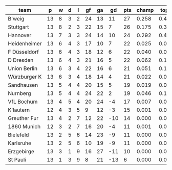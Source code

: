 |     team     | p  | w | d | l | gf | ga | gd  | pts | champ | top2  | top3  | top4  |  5-7  | bot4  | bot3  | bot2  |
|--------------|----|---|---|---|----|----|-----|-----|-------|-------|-------|-------|-------|-------|-------|-------|
| B'weig       | 13 | 8 | 3 | 2 | 24 | 13 |  11 |  27 | 0.258 | 0.457 | 0.612 | 0.725 | 0.182 | 0.000 | 0.000 | 0.000|
| Stuttgart    | 13 | 8 | 2 | 3 | 22 | 15 |   7 |  26 | 0.175 | 0.337 | 0.479 | 0.600 | 0.246 | 0.002 | 0.001 | 0.000|
| Hannover     | 13 | 7 | 3 | 3 | 24 | 14 |  10 |  24 | 0.292 | 0.494 | 0.630 | 0.733 | 0.178 | 0.000 | 0.000 | 0.000|
| Heidenheimer | 13 | 6 | 4 | 3 | 17 | 10 |   7 |  22 | 0.025 | 0.069 | 0.132 | 0.205 | 0.279 | 0.030 | 0.012 | 0.004|
| F Düsseldorf | 13 | 6 | 4 | 3 | 18 | 12 |   6 |  22 | 0.040 | 0.099 | 0.178 | 0.263 | 0.295 | 0.020 | 0.007 | 0.002|
| D Dresden    | 13 | 6 | 4 | 3 | 21 | 16 |   5 |  22 | 0.062 | 0.152 | 0.251 | 0.356 | 0.309 | 0.012 | 0.005 | 0.001|
| Union Berlin | 13 | 6 | 3 | 4 | 22 | 16 |   6 |  21 | 0.051 | 0.129 | 0.223 | 0.329 | 0.307 | 0.013 | 0.005 | 0.001|
| Würzburger K | 13 | 6 | 3 | 4 | 18 | 14 |   4 |  21 | 0.022 | 0.063 | 0.119 | 0.188 | 0.269 | 0.035 | 0.014 | 0.005|
| Sandhausen   | 13 | 5 | 4 | 4 | 20 | 15 |   5 |  19 | 0.019 | 0.055 | 0.110 | 0.176 | 0.252 | 0.038 | 0.017 | 0.007|
| Nurnberg     | 13 | 5 | 4 | 4 | 24 | 22 |   2 |  19 | 0.046 | 0.116 | 0.203 | 0.300 | 0.292 | 0.018 | 0.008 | 0.003|
| VfL Bochum   | 13 | 4 | 5 | 4 | 20 | 24 |  -4 |  17 | 0.007 | 0.021 | 0.042 | 0.077 | 0.172 | 0.108 | 0.055 | 0.025|
| K'lautern    | 12 | 4 | 3 | 5 |  9 | 12 |  -3 |  15 | 0.001 | 0.003 | 0.008 | 0.016 | 0.064 | 0.300 | 0.193 | 0.094|
| Greuther Fur | 13 | 4 | 2 | 7 | 12 | 22 | -10 |  14 | 0.000 | 0.001 | 0.004 | 0.011 | 0.051 | 0.357 | 0.236 | 0.130|
| 1860 Munich  | 12 | 3 | 2 | 7 | 16 | 20 |  -4 |  11 | 0.001 | 0.002 | 0.008 | 0.016 | 0.056 | 0.350 | 0.226 | 0.119|
| Bielefeld    | 13 | 2 | 5 | 6 | 14 | 23 |  -9 |  11 | 0.000 | 0.000 | 0.001 | 0.003 | 0.018 | 0.564 | 0.415 | 0.259|
| Karlsruhe    | 13 | 2 | 5 | 6 | 10 | 19 |  -9 |  11 | 0.000 | 0.000 | 0.000 | 0.001 | 0.008 | 0.694 | 0.564 | 0.386|
| Erzgebirge   | 13 | 3 | 1 | 9 | 16 | 27 | -11 |  10 | 0.000 | 0.001 | 0.002 | 0.004 | 0.021 | 0.555 | 0.411 | 0.248|
| St Pauli     | 13 | 1 | 3 | 9 |  8 | 21 | -13 |   6 | 0.000 | 0.000 | 0.000 | 0.000 | 0.001 | 0.902 | 0.834 | 0.717|
